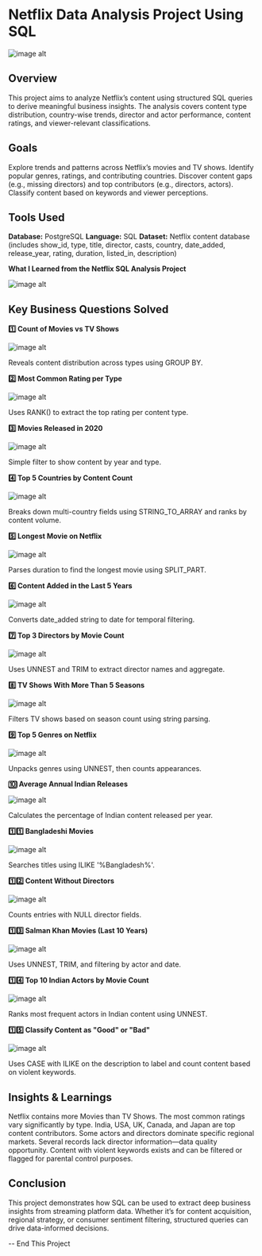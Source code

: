 # Netflix Data Analysis Project Using SQL
![image alt](https://github.com/iqbal-hasan291/NETFLIX-Movies-and-TV-Shows-Analysis/blob/aed198c9dceefcb99170511da1ba91b333b1bcb0/image/logo.png)

## Overview
This project aims to analyze Netflix’s content using structured SQL queries to derive meaningful business insights. The analysis covers content type distribution, country-wise trends, director and actor performance, content ratings, and viewer-relevant classifications.

## Goals
Explore trends and patterns across Netflix’s movies and TV shows.
Identify popular genres, ratings, and contributing countries.
Discover content gaps (e.g., missing directors) and top contributors (e.g., directors, actors).
Classify content based on keywords and viewer perceptions.

## Tools Used
**Database:** PostgreSQL
**Language:** SQL
**Dataset:** Netflix content database (includes show_id, type, title, director, casts, country, date_added, release_year, rating, duration, listed_in, description)

**What I Learned from the Netflix SQL Analysis Project**

![image alt](https://github.com/iqbal-hasan291/NETFLIX-Movies-and-TV-Shows-Analysis/blob/555f69723849fef12619b035c225bbd6b02ed5aa/image/Screenshot%202025-05-24%20025149.png)

## Key Business Questions Solved
**1️⃣ Count of Movies vs TV Shows**

![image alt](https://github.com/iqbal-hasan291/NETFLIX-Movies-and-TV-Shows-Analysis/blob/ee2857a4700aeb4d200b805598aa04bf14f88340/image/Screenshot%202025-05-24%20022009.png)

Reveals content distribution across types using GROUP BY.

**2️⃣ Most Common Rating per Type**

![image alt](https://github.com/iqbal-hasan291/NETFLIX-Movies-and-TV-Shows-Analysis/blob/4cb407ebb3d98c7c4e61cea05aeb7b17bd101a2f/image/Screenshot%202025-05-24%20022053.png)

Uses RANK() to extract the top rating per content type.

**3️⃣ Movies Released in 2020**

![image alt](https://github.com/iqbal-hasan291/NETFLIX-Movies-and-TV-Shows-Analysis/blob/4cb407ebb3d98c7c4e61cea05aeb7b17bd101a2f/image/Screenshot%202025-05-24%20022110.png)

Simple filter to show content by year and type.

**4️⃣ Top 5 Countries by Content Count**

![image alt](https://github.com/iqbal-hasan291/NETFLIX-Movies-and-TV-Shows-Analysis/blob/4cb407ebb3d98c7c4e61cea05aeb7b17bd101a2f/image/Screenshot%202025-05-24%20022125.png)

Breaks down multi-country fields using STRING_TO_ARRAY and ranks by content volume.

**5️⃣ Longest Movie on Netflix**

![image alt](https://github.com/iqbal-hasan291/NETFLIX-Movies-and-TV-Shows-Analysis/blob/4cb407ebb3d98c7c4e61cea05aeb7b17bd101a2f/image/Screenshot%202025-05-24%20022147.png)

Parses duration to find the longest movie using SPLIT_PART.

**6️⃣ Content Added in the Last 5 Years**

![image alt](https://github.com/iqbal-hasan291/NETFLIX-Movies-and-TV-Shows-Analysis/blob/4cb407ebb3d98c7c4e61cea05aeb7b17bd101a2f/image/Screenshot%202025-05-24%20022200.png)

Converts date_added string to date for temporal filtering.

**7️⃣ Top 3 Directors by Movie Count**

![image alt](https://github.com/iqbal-hasan291/NETFLIX-Movies-and-TV-Shows-Analysis/blob/6345ba0cfa16cd5a6fe6d2bf4705df8afb9955fe/image/Screenshot%202025-05-24%20022225.png)

Uses UNNEST and TRIM to extract director names and aggregate.

**8️⃣ TV Shows With More Than 5 Seasons**

![image alt](https://github.com/iqbal-hasan291/NETFLIX-Movies-and-TV-Shows-Analysis/blob/6345ba0cfa16cd5a6fe6d2bf4705df8afb9955fe/image/Screenshot%202025-05-24%20022240.png)

Filters TV shows based on season count using string parsing.

**9️⃣ Top 5 Genres on Netflix**

![image alt](https://github.com/iqbal-hasan291/NETFLIX-Movies-and-TV-Shows-Analysis/blob/6345ba0cfa16cd5a6fe6d2bf4705df8afb9955fe/image/Screenshot%202025-05-24%20022249.png)

Unpacks genres using UNNEST, then counts appearances.

**🔟 Average Annual Indian Releases**

![image alt](https://github.com/iqbal-hasan291/NETFLIX-Movies-and-TV-Shows-Analysis/blob/4cb407ebb3d98c7c4e61cea05aeb7b17bd101a2f/image/Screenshot%202025-05-24%20022300.png)

Calculates the percentage of Indian content released per year.

**1️⃣1️⃣ Bangladeshi Movies**

![image alt](https://github.com/iqbal-hasan291/NETFLIX-Movies-and-TV-Shows-Analysis/blob/4cb407ebb3d98c7c4e61cea05aeb7b17bd101a2f/image/Screenshot%202025-05-24%20022312.png)

Searches titles using ILIKE '%Bangladesh%'.

**1️⃣2️⃣ Content Without Directors**

![image alt](https://github.com/iqbal-hasan291/NETFLIX-Movies-and-TV-Shows-Analysis/blob/4cb407ebb3d98c7c4e61cea05aeb7b17bd101a2f/image/Screenshot%202025-05-24%20022319.png)

Counts entries with NULL director fields.

**1️⃣3️⃣ Salman Khan Movies (Last 10 Years)**

![image alt](https://github.com/iqbal-hasan291/NETFLIX-Movies-and-TV-Shows-Analysis/blob/4cb407ebb3d98c7c4e61cea05aeb7b17bd101a2f/image/Screenshot%202025-05-24%20022327.png)

Uses UNNEST, TRIM, and filtering by actor and date.

**1️⃣4️⃣ Top 10 Indian Actors by Movie Count**

![image alt](https://github.com/iqbal-hasan291/NETFLIX-Movies-and-TV-Shows-Analysis/blob/4cb407ebb3d98c7c4e61cea05aeb7b17bd101a2f/image/Screenshot%202025-05-24%20022335.png)

Ranks most frequent actors in Indian content using UNNEST.

**1️⃣5️⃣ Classify Content as "Good" or "Bad"**

![image alt](https://github.com/iqbal-hasan291/NETFLIX-Movies-and-TV-Shows-Analysis/blob/4cb407ebb3d98c7c4e61cea05aeb7b17bd101a2f/image/Screenshot%202025-05-24%20022347.png)

Uses CASE with ILIKE on the description to label and count content based on violent keywords.

## Insights & Learnings
Netflix contains more Movies than TV Shows.
The most common ratings vary significantly by type.
India, USA, UK, Canada, and Japan are top content contributors.
Some actors and directors dominate specific regional markets.
Several records lack director information—data quality opportunity.
Content with violent keywords exists and can be filtered or flagged for parental control purposes.

## Conclusion
This project demonstrates how SQL can be used to extract deep business insights from streaming platform data. Whether it’s for content acquisition, regional strategy, or consumer sentiment filtering, structured queries can drive data-informed decisions.

-- End This Project
